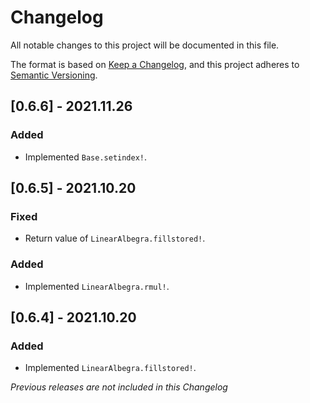 # Changelog
All notable changes to this project will be documented in this file.

The format is based on [Keep a Changelog](https://keepachangelog.com/en/1.0.0/),
and this project adheres to [Semantic Versioning](https://semver.org/spec/v2.0.0.html).

## [0.6.6] - 2021.11.26

### Added
- Implemented `Base.setindex!`.

## [0.6.5] - 2021.10.20

### Fixed
- Return value of `LinearAlbegra.fillstored!`.

### Added
- Implemented `LinearAlbegra.rmul!`.

## [0.6.4] - 2021.10.20

### Added
- Implemented `LinearAlbegra.fillstored!`.

*Previous releases are not included in this Changelog*
